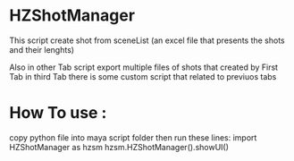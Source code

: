 # HZShotManager
This script create shot from sceneList (an excel file that presents the shots and their lenghts)


Also in other Tab script export multiple files of shots that created by First Tab
in third Tab there is some custom script that related to previuos tabs

# How To use :
  copy python file into maya script folder then run these lines:
import HZShotManager as hzsm
hzsm.HZShotManager().showUI()
